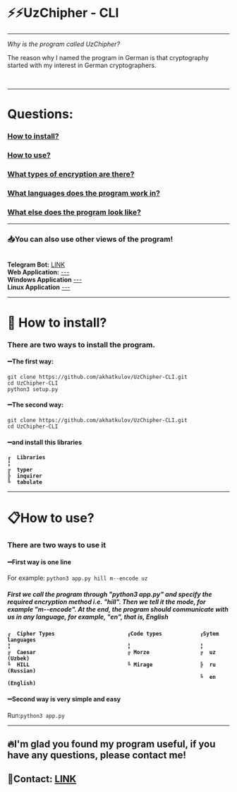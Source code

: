 <b style="text-align: center;"> <h1> ⚡⚡UzChipher - CLI </h1> </b>
<hr>
<i>Why is the program called UzChipher? </i> <br>
<p>The reason why I named the program in German is that cryptography started with my interest in German cryptographers.</p> <br>
<hr>
<h1>Questions:</h1>
<h3><a href="https://github.com/akhatkulov/UzChipher-CLI#install">How to install?</a></h3>
<h3><a href="https://github.com/akhatkulov/UzChipher-CLI#use">How to use?</a></h3>
<h3><a href="https://github.com/akhatkulov/UzChipher-CLI#cipher_types">What types of encryption are there?</a></h3>
<h3><a href="https://github.com/akhatkulov/UzChipher-CLI#lang">What languages ​​does the program work in?</a></h3>
<h3><a href="https://github.com/akhatkulov/UzChipher-CLI#apps">What else does the program look like?</a></h3>

<hr>
<h3 id="apps">📥You can also use other views of the program!</h3> <br>
<b>Telegram Bot:</b> <a href="https://t.me/UzChipher_Bot">LINK</a> <br>
<b>Web Application:</b> <a href=""> --- </a> <br>
<b>Windows Application</b> <a href=""> --- </a> <br>
<b>Linux Application</b> <a href=""> --- </a> <br>
<hr>
<h1 id="install">📁	How to install?</h1>
<h3>There are two ways to install the program.</h3>
<h4>➖The first way: </h4> 

```
git clone https://github.com/akhatkulov/UzChipher-CLI.git
cd UzChipher-CLI
python3 setup.py
```
<h4>➖The second way:</h4>

```
git clone https://github.com/akhatkulov/UzChipher-CLI.git
cd UzChipher-CLI
```

<h4>➖and install this libraries</h4>
<b>
  
```
┎  Libraries
╏
╔  typer
╠  inquirer
╚  tabulate
```

</b>
<hr>
<h1 id="use"> 📋How to use? </h1>
<h3>There are two ways to use it</h3>
<h4>➖First way is one line</h4>
For example: <code>python3 app.py hill m--encode uz</code>
<h5 id="lang">First we call the program through "python3 app.py" and specify the required encryption method i.e. "hill". Then we tell it the mode, for example "m--encode". At the end, the program should communicate with us in any language, for example, "en", that is, English</h5>
<b id="cipher_types">
  
```
┎  Cipher Types                       ┎Code types            ┎Sytem languages
╏                                     ╏                      ╏
╔  Caesar                             ╔ Morze                ╔  uz (Uzbek)
╚  HILL                               ╚ Mirage               ╠  ru (Russian)
                                                             ╚  en (English)

```

</b>
<h4>➖Second way is very simple and easy</h4>
Run:<code>python3 app.py</code>
<hr>

<h2>🔥I'm glad you found my program useful, if you have any questions, please contact me!</h2>
<h2>🔗Contact: <a href="https://t.me/akhatkulov">LINK</a></h2>
<br> <br>
